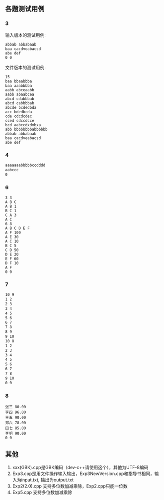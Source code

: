 ## 各题测试用例

### 3

输入版本的测试用例:

```plain
abbab abbabaab  
baa cacdveabacsd  
abe def  
0 0  
```

文件版本的测试用例:

```text
15
baa bbaabbba 
baa aaabbbba
aabb abceaabb
aabb abaabcea
abcd cdabbbab
abcd cabbbbab
abcde bcdedbda
acc bdedbcda
cde cdcdcdec
cced cdccdcce
bcd aabccdxdxbxa
abb bbbbbbbbabbbbbb
abbab abbabaab
baa cacdveabacsd
abe def
```

### 4

```txt
aaaaaaabbbbbccdddd
aabccc
0
```

### 6

```
3 3
A B C
A B 1
B C 1
C A 3
A C
6 8
A B C D E F
A F 100
A E 30
A C 10
B C 5
C D 50
D E 20
E F 60
D F 10
A F
0 0
```

### 7

```txt
10 9
1 2
2 3
3 4
4 5
5 6
6 7
7 8
8 9
9 10
10 8
1 2
2 3
3 4
4 5
5 6
6 7
7 8
9 10
0 0
```

### 8

```plaintext
张三 80.00
李四 96.00
王五 90.00
郑六 78.00
田七 85.00
李明 90.00
0 0
```

## 其他

1. xxx(GBK).cpp是GBK编码（dev-c++请使用这个），其他为UTF-8编码
2. Exp3.cpp是用文件操作输入输出，Exp3NewVersion.cpp和指导书相同，输入为input.txt, 输出为output.txt
3. Exp2(2.0).cpp 支持多位数加减乘除，Exp2.cpp只能一位数
4. Exp5.cpp 支持多位数加减乘除